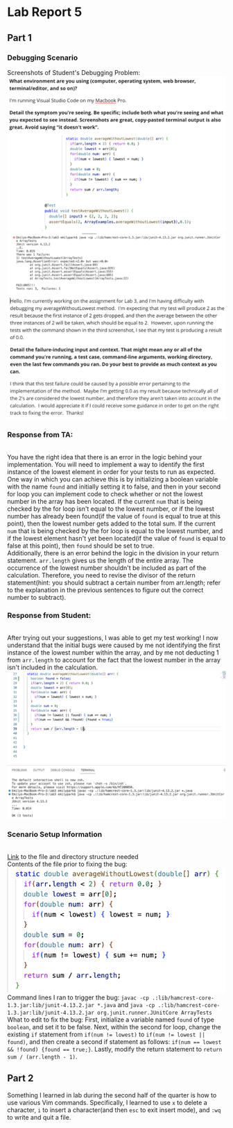 # Lab Report 5

## Part 1

### Debugging Scenario
Screenshots of Student's Debugging Problem:
![Image](debugging-1.png)
![Image](debugging-2.png)

### Response from TA:
<br>You have the right idea that there is an error in the logic behind your implementation. You will need to implement a way to identify the first instance of the lowest element in order for your tests to run as expected. One way in which you can achieve this is by initializing a boolean variable with the name `found` and initially setting it to false, and then in your second for loop you can implement code to check whether or not the lowest number in the array has been located. If the current `num` that is being checked by the for loop isn't equal to the lowest number, or if the lowest number has already been found(if the value of `found` is equal to true at this point), then the lowest number gets added to the total sum. If the current `num` that is being checked by the for loop is equal to the lowest number, and if the lowest element hasn't yet been located(if the value of `found` is equal to false at this point), then `found` should be set to true.
<br>Additionally, there is an error behind the logic in the division in your return statement. `arr.length` gives us the length of the entire array. The occurrence of the lowest number shouldn't be included as part of the calculation. Therefore, you need to revise the divisor of the return statement(hint: you should subtract a certain number from arr.length; refer to the explanation in the previous sentences to figure out the correct number to subtract).

### Response from Student:
<br>After trying out your suggestions, I was able to get my test working! I now understand that the initial bugs were caused by me not identifying the first instance of the lowest number within the array, and by me not deducting 1 from `arr.length` to account for the fact that the lowest number in the array isn't included in the calculation.
![Image](solution.png)

### Scenario Setup Information
<br>[Link](https://github.com/ucsd-cse15l-w23/lab3) to the file and directory structure needed
<br>Contents of the file prior to fixing the bug:
![Image](incorrectcode.png)
<br>Command lines I ran to trigger the bug: `javac -cp .:lib/hamcrest-core-1.3.jar:lib/junit-4.13.2.jar *.java` and `java -cp .:lib/hamcrest-core-1.3.jar:lib/junit-4.13.2.jar org.junit.runner.JUnitCore ArrayTests`
<br>What to edit to fix the bug: First, initialize a variable named `found` of type `boolean`, and set it to be false. Next, within the second for loop, change the existing `if` statement from `if(num != lowest)` to `if(num != lowest || found)`, and then create a second if statement as follows: `if(num == lowest && !found) {found == true;}`. Lastly, modify the return statement to `return sum / (arr.length - 1)`.

## Part 2
Something I learned in lab during the second half of the quarter is how to use various Vim commands. Specifically, I learned to use `x` to delete a character, `i` to insert a character(and then `esc` to exit insert mode), and `:wq` to write and quit a file.
